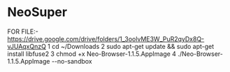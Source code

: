 
# NeoSuper

 FOR FILE:-
 https://drive.google.com/drive/folders/1_3oolvME3W_PuR2qyDx8Q-vJUAqxQnzQ
 1 
 cd ~/Downloads
 2
 sudo apt-get update && sudo apt-get install libfuse2
 3
 chmod +x Neo-Browser-1.1.5.AppImage
 4
 ./Neo-Browser-1.1.5.AppImage --no-sandbox
 
 
 
